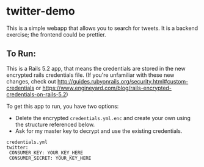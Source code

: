 # twitter-demo

This is a simple webapp that allows you to search for tweets. It is a backend exercise; the frontend could be prettier.

## To Run:
This is a Rails 5.2 app, that means the credentials are stored in the new encrypted rails credentials file. (If you're unfamiliar with these new changes, check out http://guides.rubyonrails.org/security.html#custom-credentials or https://www.engineyard.com/blog/rails-encrypted-credentials-on-rails-5.2) 

To get this app to run, you have two options:
  - Delete the encrypted `credentials.yml.enc` and create your own using the structure referenced below.
  - Ask for my master key to decrypt and use the existing credentials.
  
 ```
credentials.yml
twitter:
  CONSUMER_KEY: YOUR_KEY_HERE
  CONSUMER_SECRET: YOUR_KEY_HERE

